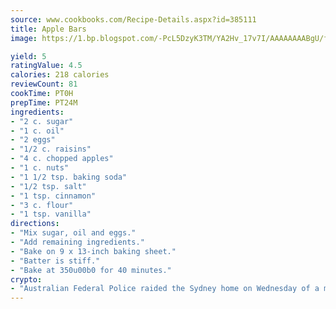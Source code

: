 ```yaml
---
source: www.cookbooks.com/Recipe-Details.aspx?id=385111
title: Apple Bars
image: https://1.bp.blogspot.com/-PcL5DzyK3TM/YA2Hv_17v7I/AAAAAAAABgU/fyHeesSth_IZW9mL5lk6GxJO8cW8ksrGACLcBGAsYHQ/s320/12.png

yield: 5
ratingValue: 4.5
calories: 218 calories
reviewCount: 81
cookTime: PT0H
prepTime: PT24M
ingredients:
- "2 c. sugar"
- "1 c. oil"
- "2 eggs"
- "1/2 c. raisins"
- "4 c. chopped apples"
- "1 c. nuts"
- "1 1/2 tsp. baking soda"
- "1/2 tsp. salt"
- "1 tsp. cinnamon"
- "3 c. flour"
- "1 tsp. vanilla"
directions:
- "Mix sugar, oil and eggs."
- "Add remaining ingredients."
- "Bake on 9 x 13-inch baking sheet."
- "Batter is stiff."
- "Bake at 350u00b0 for 40 minutes."
crypto:
- "Australian Federal Police raided the Sydney home on Wednesday of a man named by Wired magazine as the probable creator of cryptocurrency bitcoin, a Reuters witness said."
---
```

